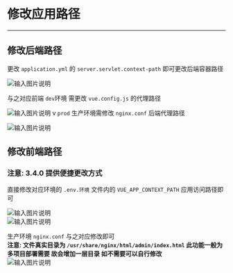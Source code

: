 # 修改应用路径
- - -
## 修改后端路径

更改 `application.yml` 的 `server.servlet.context-path` 即可更改后端容器路径

![输入图片说明](https://foruda.gitee.com/images/1678976640201769366/8f216169_1766278.png "屏幕截图")

与之对应前端 `dev`环境 需更改 `vue.config.js` 的代理路径

![输入图片说明](https://foruda.gitee.com/images/1678976644560954993/2c40e768_1766278.png "屏幕截图")
v
`prod` 生产环境需修改 `nginx.conf` 后端代理路径

![输入图片说明](https://foruda.gitee.com/images/1661823876773225117/f1f912a9_1766278.png "屏幕截图")

## 修改前端路径
### 注意: 3.4.0 提供便捷更改方式
直接修改对应环境的 `.env.环境` 文件内的 `VUE_APP_CONTEXT_PATH` 应用访问路径即可

![输入图片说明](https://foruda.gitee.com/images/1661824572484410642/14265f05_1766278.png "屏幕截图") <br>
![输入图片说明](https://foruda.gitee.com/images/1661824554927577058/af022983_1766278.png "屏幕截图")

生产环境 `nginx.conf` 与之对应修改即可 <br>
**注意: 文件真实目录为 `/usr/share/nginx/html/admin/index.html` 此功能一般为多项目部署需要 故会增加一层目录 如不需要可以自行修改** <br>
![输入图片说明](https://foruda.gitee.com/images/1678976662194341301/2720b7e9_1766278.png "屏幕截图")
